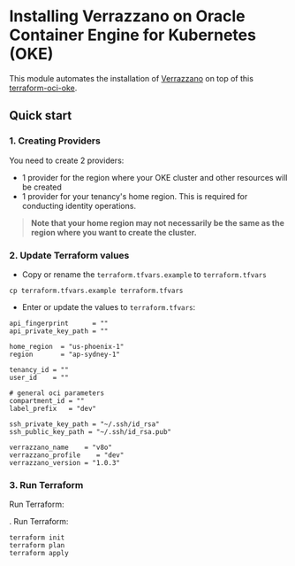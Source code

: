 [terraform-oci-oke]: https://github.com/oracle-terraform-modules/terraform-oci-oke
[verrazzano]: https://verrazzano.io

# Installing Verrazzano on Oracle Container Engine for Kubernetes (OKE)

This module automates the installation of [Verrazzano][verrazzano] on top of this [terraform-oci-oke][terraform-oci-oke].

## Quick start

### 1. Creating Providers

You need to create 2 providers:
* 1 provider for the region where your OKE cluster and other resources will be created
* 1 provider for your tenancy's home region. This is required for conducting identity operations. 

> **Note that your home region may not necessarily be the same as the region where you want to create the cluster.**

### 2. Update Terraform values

* Copy or rename the `terraform.tfvars.example` to `terraform.tfvars`

```
cp terraform.tfvars.example terraform.tfvars
```

* Enter or update the values to `terraform.tfvars`:

```
api_fingerprint      = ""
api_private_key_path = ""

home_region  = "us-phoenix-1"
region       = "ap-sydney-1"

tenancy_id = ""
user_id    = ""

# general oci parameters
compartment_id = ""
label_prefix   = "dev"

ssh_private_key_path = "~/.ssh/id_rsa"
ssh_public_key_path = "~/.ssh/id_rsa.pub"

verrazzano_name    = "v8o"
verrazzano_profile    = "dev"
verrazzano_version = "1.0.3"
```

### 3. Run Terraform

Run Terraform:

. Run Terraform:

```
terraform init
terraform plan
terraform apply
```